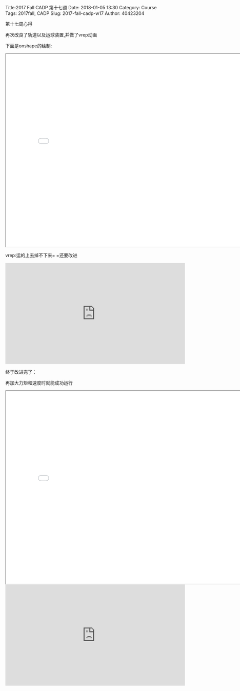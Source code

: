 Title:2017 Fall CADP 第十七週
Date: 2018-01-05 13:30
Category: Course
Tags: 2017fall, CADP
Slug: 2017-fall-cadp-w17
Author: 40423204

第十七周心得

<!-- PELICAN_END_SUMMARY -->

再次改良了轨道以及运球装置,并做了vrep动画

下面是onshape的绘制:

<iframe src="./../data/stlviewer/viewstl.html?src=./../finalexam/006.stl" width="800" height="600"></iframe>

vrep:运的上去掉不下来= =还要改进

<iframe width="560" height="315" src="https://www.youtube.com/embed/Q-sZ7cFU17E" frameborder="0" gesture="media" allow="encrypted-media" allowfullscreen></iframe>

终于改进完了：

再加大力矩和速度时就能成功运行

<iframe src="./../data/stlviewer/viewstl.html?src=./../finalexam/007.stl" width="800" height="600"></iframe>

<iframe width="560" height="315" src="https://www.youtube.com/embed/zK4nIPvbLW8" frameborder="0" gesture="media" allow="encrypted-media" allowfullscreen></iframe>